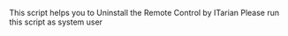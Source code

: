 This script helps you to Uninstall the Remote Control by ITarian
Please run this script as system user
